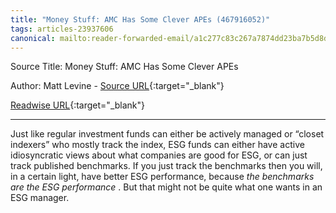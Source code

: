 ```yaml
---
title: "Money Stuff: AMC Has Some Clever APEs (467916052)"
tags: articles-23937606
canonical: mailto:reader-forwarded-email/a1c277c83c267a7874dd23ba7b5d8da4
---
```


Source Title: Money Stuff: AMC Has Some Clever APEs

Author: Matt Levine - [Source URL](mailto:reader-forwarded-email/a1c277c83c267a7874dd23ba7b5d8da4){:target="_blank"}

[Readwise URL](https://readwise.io/open/467916052){:target="_blank"}

---

Just like regular investment funds can either be actively managed or “closet indexers” who mostly track the index, ESG funds can either have active idiosyncratic views about what companies are good for ESG, or can just track published benchmarks. If you just track the benchmarks then you will, in a certain light, have better ESG performance, because *the benchmarks are the ESG performance* . But that might not be quite what one wants in an ESG manager.
